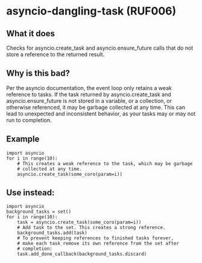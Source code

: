 # asyncio-dangling-task (RUF006)
## What it does
Checks for asyncio.create_task and asyncio.ensure_future calls
that do not store a reference to the returned result.
## Why is this bad?
Per the asyncio documentation, the event loop only retains a weak
reference to tasks. If the task returned by asyncio.create_task and
asyncio.ensure_future is not stored in a variable, or a collection,
or otherwise referenced, it may be garbage collected at any time. This
can lead to unexpected and inconsistent behavior, as your tasks may or
may not run to completion.
## Example
```
import asyncio
for i in range(10):
    # This creates a weak reference to the task, which may be garbage
    # collected at any time.
    asyncio.create_task(some_coro(param=i))
```
## Use instead:
```
import asyncio
background_tasks = set()
for i in range(10):
    task = asyncio.create_task(some_coro(param=i))
    # Add task to the set. This creates a strong reference.
    background_tasks.add(task)
    # To prevent keeping references to finished tasks forever,
    # make each task remove its own reference from the set after
    # completion:
    task.add_done_callback(background_tasks.discard)
```